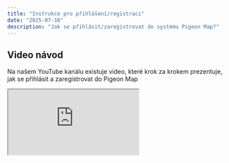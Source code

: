 ```yaml
---
title: "Instrukce pro přihlášení/registraci"
date: "2025-07-16"
description: "Jak se přihlásit/zaregistrovat do systému Pigeon Map?"
---
```


## Video návod

Na našem YouTube kanálu existuje video, které krok za krokem prezentuje, jak se přihlásit a zaregistrovat do Pigeon Map

<div class="video-container">
  <iframe
        src="https://www.youtube.com/embed/HEJqSvcv0fU?si=jG75KXH8J0EsA_9x"
        title="Tutorial Pigeon Map - Návod k přihlášení a registraci"
        allow="accelerometer; autoplay; clipboard-write; encrypted-media; gyroscope; picture-in-picture; web-share"
        allowfullscreen>
  </iframe>
</div>